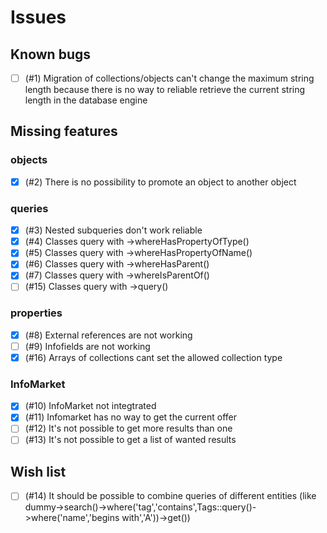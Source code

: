 # Issues

## Known bugs
- [ ] (#1) Migration of collections/objects can't change the maximum string length because there is no way to reliable retrieve the current string length in the database engine

## Missing features
### objects
- [X] (#2) There is no possibility to promote an object to another object

### queries
- [X] (#3) Nested subqueries don't work reliable
- [X] (#4) Classes query with ->whereHasPropertyOfType()
- [X] (#5) Classes query with ->whereHasPropertyOfName()
- [X] (#6) Classes query with ->whereHasParent()
- [X] (#7) Classes query with ->whereIsParentOf()
- [ ] (#15) Classes query with ->query()

### properties
- [X] (#8) External references are not working
- [ ] (#9) Infofields are not working
- [X] (#16) Arrays of collections cant set the allowed collection type

### InfoMarket
- [X] (#10) InfoMarket not integtrated
- [X] (#11) Infomarket has no way to get the current offer
- [ ] (#12) It's not possible to get more results than one
- [ ] (#13) It's not possible to get a list of wanted results
      
## Wish list
- [ ] (#14) It should be possible to combine queries of different entities (like dummy->search()->where('tag','contains',Tags::query()->where('name','begins with','A'))->get())
